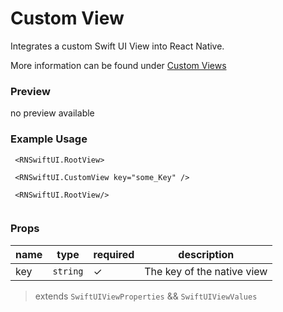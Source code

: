 # Custom View


Integrates a custom Swift UI View into React Native. 


More information can be found under [Custom Views](../custom.md)



### Preview
<div style={{  width: "80%", minHeight: "20%", backgroundColor: "rgb(242, 242, 247)", border: "1px solid rgb(204, 204, 204)", borderRadius: 12, overflow: "hidden"  }}><div style={{  height: 30, backgroundColor: "rgb(240, 240, 240)", display: "flex", alignItems: "center", padding: "0px 10"  }}><div style={{  width: 12, height: 12, borderRadius: "50%", backgroundColor: "rgb(255, 95, 87)", marginRight: 5, display: "inline-block", marginLeft: 10 }}></div><div style={{  width: 12, height: 12, borderRadius: "50%", backgroundColor: "rgb(255, 189, 46)", marginRight: 5, display: "inline-block"  }}></div><div style={{  width: 12, height: 12, borderRadius: "50%", backgroundColor: "rgb(40, 201, 64)", marginRight: 5, display: "inline-block"  }}></div></div><div>


<p style={{  textAlign: "center", marginTop: 20, marginBottom: 20  }}>no preview available</p>




</div></div>


### Example Usage

```tsx
 <RNSwiftUI.RootView>

 <RNSwiftUI.CustomView key="some_Key" />

 <RNSwiftUI.RootView/>
  
```


### Props

| name | type | required | description | 
|------|------|----------|-------------|
|key|  `string`  |    ✓    |   The key of the native view      |

> extends `SwiftUIViewProperties` && `SwiftUIViewValues`